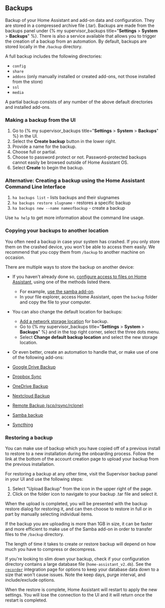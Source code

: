 ## Backups

Backup of your Home Assistant and add-on data and configuration. They are stored in a compressed archive file (.tar). Backups are made from the backups panel under {% my supervisor_backups title="**Settings** > **System** > **Backups**" %}. There is also a service available that allows you to trigger the creation of a backup from an automation. By default, backups are stored locally in the `/backup` directory.

A full backup includes the following directories:

- `config`
- `share`
- `addons` (only manually installed or created add-ons, not those installed from the store)
- `ssl`
- `media`

A partial backup consists of any number of the above default directories and installed add-ons.

### Making a backup from the UI

1. Go to {% my supervisor_backups title="**Settings** > **System** > **Backups**" %} in the UI.
2. Select the **Create backup** button in the lower right.
3. Provide a name for the backup.
4. Choose full or partial.
5. Choose to password protect or not. Password-protected backups cannot easily be browsed outside of Home Assistant OS.
6. Select **Create** to begin the backup.

### Alternative: Creating a backup using the Home Assistant Command Line Interface

1. `ha backups list` - lists backups and their slugnames
2. `ha backups restore slugname` - restores a specific backup
3. `ha backups new --name nameofbackup` - create a backup

Use `ha help` to get more information about the command line usage.

### Copying your backups to another location

You often need a backup in case your system has crashed. If you only store them on the crashed device, you won't be able to access them easily. We recommend that you copy them from `/backup` to another machine on occasion.

There are multiple ways to store the backup on another device:

- If you haven't already done so, [configure access to files on Home Assistant](/common-tasks/os/#configuring-access-to-files), using one of the methods listed there.
   - For example, [use the samba add-on](/common-tasks/os/#installing-and-using-the-samba-add-on).
   - In your file explorer, access Home Assistant, open the `backup` folder and copy the file to your computer.
- You can also change the default location for backups:
  - [Add a network storage location](/common-tasks/os/#network-storage) for backup.
  - Go to  {% my supervisor_backups title="**Settings** > **System** > **Backups**" %} and in the top right corner, select the three dots menu.
  - Select **Change default backup location** and select the new storage location.

- Or even better, create an automation to handle that, or make use of one of the following add-ons:

- [Google Drive Backup](https://github.com/sabeechen/hassio-google-drive-backup)
- [Dropbox Sync](https://github.com/danielwelch/hassio-dropbox-sync)
- [OneDrive Backup](https://github.com/lavinir/hassio-onedrive-backup)
- [Nextcloud Backup](https://github.com/Sebclem/hassio-nextcloud-backup)
- [Remote Backup (scp/rsync/rclone)](https://github.com/ikifar2012/remote-backup-addon)
- [Samba backup](https://github.com/thomasmauerer/hassio-addons/tree/master/samba-backup)
- [Syncthing](https://github.com/Poeschl/Hassio-Addons/tree/main/syncthing)

### Restoring a backup

You can make use of backup which you have copied off of a previous install to restore to a new installation during the onboarding process. Follow the link at the bottom of the account creation page to upload your backup from the previous installation.

For restoring a backup at any other time, visit the Supervisor backup panel in your UI and use the following steps:

1. Select "Upload Backup" from the icon in the upper right of the page.
2. Click on the folder icon to navigate to your backup .tar file and select it.

When the upload is completed, you will be presented with the backup restore dialog for restoring it, and can then choose to restore in full or in part by manually selecting individual items.

If the backup you are uploading is more than 1GB in size, it can be faster and more efficient to make use of the Samba add-on in order to transfer files to the `/backup` directory.

The length of time it takes to create or restore backup will depend on how much you have to compress or decompress.

If you're looking to slim down your backup, check if your configuration directory contains a large database file (`home-assistant_v2.db`). See the [`recorder`](/integrations/recorder/) integration page for options to keep your database data down to a size that won't cause issues. Note the keep days, purge interval, and include/exclude options.

When the restore is complete, Home Assistant will restart to apply the new settings. You will lose the connection to the UI and it will return once the restart is completed.
